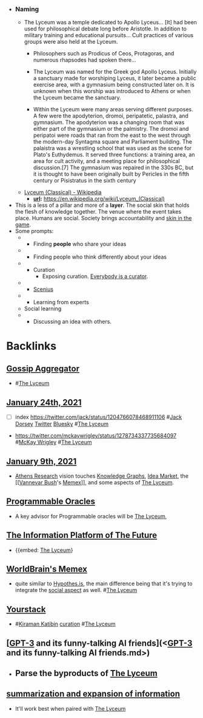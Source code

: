 - ### Naming
    - The Lyceum was a temple dedicated to Apollo Lyceus... [It] had been used for philosophical debate long before Aristotle. In addition to military training and educational pursuits... Cult practices of various groups were also held at the Lyceum.
        - Philosophers such as Prodicus of Ceos, Protagoras, and numerous rhapsodes had spoken there...
        - The Lyceum was named for the Greek god Apollo Lyceus. Initially a sanctuary made for worshiping Lyceus, it later became a public exercise area, with a gymnasium being constructed later on. It is unknown when this worship was introduced to Athens or when the Lyceum became the sanctuary.

        - Within the Lyceum were many areas serving different purposes. A few were the apodyterion, dromoi, peripatetic, palastra, and gymnasium. The apodyterion was a changing room that was either part of the gymnasium or the palmistry. The dromoi and peripatoi were roads that ran from the east to the west through the modern-day Syntagma square and Parliament building. The palaistra was a wrestling school that was used as the scene for Plato's Euthydemus. It served three functions: a training area, an area for cult activity, and a meeting place for philosophical discussion.[7] The gymnasium was repaired in the 330s BC, but it is thought to have been originally built by Pericles in the fifth century or Pisistratus in the sixth century
    - [Lyceum (Classical) - Wikipedia](<Lyceum (Classical) - Wikipedia.md>)
        - **[url](<url.md>):** https://en.wikipedia.org/wiki/Lyceum_(Classical)
- This is a less of a pillar and more of a __layer__. The social skin that holds the flesh of knowledge together. The venue where the event takes place. Humans are social. Society brings accountability and [skin in the game](<skin in the game.md>).
- Some prompts:
    - -  Finding __people__ who share your ideas
    - - Finding people who think differently about your ideas
    - - Curation
        - Exposing curation. [Everybody is a curator](<Everybody is a curator.md>).
    - - [Scenius](<Scenius.md>)
    - - Learning from experts
    - Social learning
    - - Discussing an idea with others.

# Backlinks
## [Gossip Aggregator](<Gossip Aggregator.md>)
- #[The Lyceum](<The Lyceum.md>)

## [January 24th, 2021](<January 24th, 2021.md>)
- [ ] index https://twitter.com/jack/status/1204766078468911106 #[Jack Dorsey](<Jack Dorsey.md>) [Twitter](<Twitter.md>) [Bluesky](<Bluesky.md>) #[The Lyceum](<The Lyceum.md>)

- https://twitter.com/mckaywrigley/status/1278734337735684097 #[McKay Wrigley](<McKay Wrigley.md>) #[The Lyceum](<The Lyceum.md>)

## [January 9th, 2021](<January 9th, 2021.md>)
- [Athens Research](<Athens Research.md>) vision touches [Knowledge Graphs](<Knowledge Graphs.md>), [Idea Market](<Idea Market.md>), the [[[Vannevar Bush](<[[Vannevar Bush.md>)'s [Memex](<Memex.md>)]], and some aspects of [The Lyceum](<The Lyceum.md>).

## [Programmable Oracles](<Programmable Oracles.md>)
- A key advisor for Programmable oracles will be [The Lyceum](<The Lyceum.md>),

## [The Information Platform of The Future](<The Information Platform of The Future.md>)
- {{embed: [The Lyceum](<The Lyceum.md>)}

## [WorldBrain's Memex](<WorldBrain's Memex.md>)
- quite similar to [Hypothes.is](<Hypothes.is.md>), the main difference being that it's trying to integrate the [social aspect](https://www.notion.so/BETA-Sharing-collections-annotated-pages-and-highlights-6ce87a6c88c24bb393818ecc64505ce4) as well. #[The Lyceum](<The Lyceum.md>)

## [Yourstack](<Yourstack.md>)
- #[Kiraman Katibin](<Kiraman Katibin.md>) [curation](<curation.md>) #[The Lyceum](<The Lyceum.md>)

## [[GPT-3](<[GPT-3.md>) and its funny-talking AI friends](<[GPT-3](<GPT-3.md>) and its funny-talking AI friends.md>)
- ## Parse the byproducts of [The Lyceum](<The Lyceum.md>)

## [summarization and expansion of information](<summarization and expansion of information.md>)
- It'll work best when paired with [The Lyceum](<The Lyceum.md>)

